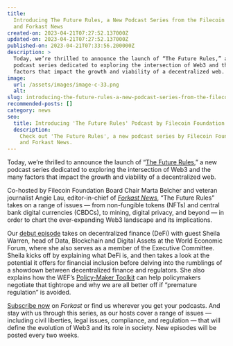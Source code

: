 ```yaml
---
title:
  Introducing The Future Rules, a New Podcast Series from the Filecoin Foundation
  and Forkast News
created-on: 2023-04-21T07:27:52.137000Z
updated-on: 2023-04-21T07:27:52.137000Z
published-on: 2023-04-21T07:33:56.200000Z
description: >
  Today, we’re thrilled to announce the launch of “The Future Rules,” a new
  podcast series dedicated to exploring the intersection of Web3 and the many
  factors that impact the growth and viability of a decentralized web.
image:
  url: /assets/images/image-c-33.png
  alt:
slug: introducing-the-future-rules-a-new-podcast-series-from-the-filecoin-foundation-and-forkast-news
recommended-posts: []
category: news
seo:
  title: Introducing 'The Future Rules' Podcast by Filecoin Foundation
  description:
    Check out 'The Future Rules', a new podcast series by Filecoin Foundation
    and Forkast News.
---
```


Today, we’re thrilled to announce the launch of “[The Future Rules](https://the-future-rules-forkast-news-x-filecoin-foundation.simplecast.com/),” a new podcast series dedicated to exploring the intersection of Web3 and the many factors that impact the growth and viability of a decentralized web.

Co-hosted by Filecoin Foundation Board Chair Marta Belcher and veteran journalist Angie Lau, editor-in-chief of [_Forkast News_](https://forkast.news/), “The Future Rules” takes on a range of issues — from non-fungible tokens (NFTs) and central bank digital currencies (CBDCs), to mining, digital privacy, and beyond — in order to chart the ever-expanding Web3 landscape and its implications.

Our [debut episode](https://the-future-rules-forkast-news-x-filecoin-foundation.simplecast.com/episodes/decentralized-finance) takes on decentralized finance (DeFi) with guest Sheila Warren, head of Data, Blockchain and Digital Assets at the World Economic Forum, where she also serves as a member of the Executive Committee. Sheila kicks off by explaining what DeFi is, and then takes a look at the potential it offers for financial inclusion before delving into the rumblings of a showdown between decentralized finance and regulators. She also explains how the WEF’s [Policy-Maker Toolkit](http://www3.weforum.org/docs/WEF_DeFi_Policy_Maker_Toolkit_2021.pdf) can help policymakers negotiate that tightrope and why we are all better off if “premature regulation” is avoided.

[Subscribe now](https://the-future-rules-forkast-news-x-filecoin-foundation.simplecast.com/) on _Forkast_ or find us wherever you get your podcasts. And stay with us through this series, as our hosts cover a range of issues — including civil liberties, legal issues, compliance, and regulation — that will define the evolution of Web3 and its role in society. New episodes will be posted every two weeks.
